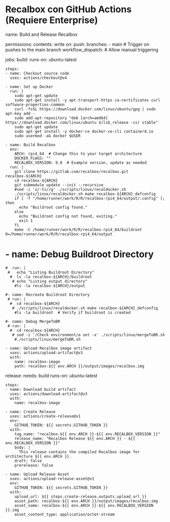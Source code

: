 # Recalbox con GitHub Actions (Requiere Enterprise)

name: Build and Release Recalbox

permissions:
  contents: write
on:
  push:
    branches:
      - main  # Trigger on pushes to the main branch
  workflow_dispatch:  # Allow manual triggering

jobs:
  build:
    runs-on: ubuntu-latest

    steps:
    - name: Checkout source code
      uses: actions/checkout@v4

    - name: Set up Docker
      run: |
        sudo apt-get update
        sudo apt-get install -y apt-transport-https ca-certificates curl software-properties-common
        curl -fsSL https://download.docker.com/linux/ubuntu/gpg | sudo apt-key add -
        sudo add-apt-repository "deb [arch=amd64] https://download.docker.com/linux/ubuntu $(lsb_release -cs) stable"
        sudo apt-get update
        sudo apt-get install -y docker-ce docker-ce-cli containerd.io
        sudo usermod -aG docker $USER

    - name: Build Recalbox
      env:
        ARCH: rpi4_64  # Change this to your target architecture
        DOCKER_FLAGS: ""
        RECALBOX_VERSION: 9.0  # Example version, update as needed
      run: |
        git clone https://gitlab.com/recalbox/recalbox.git recalbox-${ARCH}
        cd recalbox-${ARCH}
        git submodule update --init --recursive
        #sed -i 's/-ti//g' ./scripts/linux/recaldocker.sh
        ./scripts/linux/recaldocker.sh make recalbox-${ARCH}_defconfig
        if [ -f "/home/runner/work/R/R/recalbox-rpi4_64/output/.config" ]; then
          echo "Buildroot config found."
        else
          echo "Buildroot config not found, exiting."
          exit 1
        fi
        make -C /home/runner/work/R/R/recalbox-rpi4_64/buildroot O=/home/runner/work/R/R/recalbox-rpi4_64/output

   # - name: Debug Buildroot Directory
    #  run: |
     #   echo "Listing Buildroot Directory"
      #  ls -la recalbox-${ARCH}/buildroot
       # echo "Listing output directory"
        #ls -la recalbox-${ARCH}/output
    
    #- name: Recreate Buildroot Directory
     # run: |
      #  cd recalbox-${ARCH}
       # ./scripts/linux/recaldocker.sh make recalbox-${ARCH}_defconfig
        #ls -la buildroot  # Verify if buildroot is created
        
    #- name: Debug MergeToBR
     # run: |
      #  cd recalbox-${ARCH}
       # sed -i '/Check environment/a set -x' ./scripts/linux/mergeToBR.sh
        #./scripts/linux/mergeToBR.sh
        
    - name: Upload Recalbox image artifact
      uses: actions/upload-artifact@v3
      with:
        name: recalbox-image
        path: recalbox-${{ env.ARCH }}/output/images/recalbox.img

  release:
    needs: build
    runs-on: ubuntu-latest

    steps:
    - name: Download build artifact
      uses: actions/download-artifact@v3
      with:
        name: recalbox-image

    - name: Create Release
      uses: actions/create-release@v1
      env:
        GITHUB_TOKEN: ${{ secrets.GITHUB_TOKEN }}
      with:
        tag_name: "recalbox-${{ env.ARCH }}-${{ env.RECALBOX_VERSION }}"
        release_name: "Recalbox Release ${{ env.ARCH }} - ${{ env.RECALBOX_VERSION }}"
        body: |
          This release contains the compiled Recalbox image for architecture ${{ env.ARCH }}.
        draft: false
        prerelease: false

    - name: Upload Release Asset
      uses: actions/upload-release-asset@v1
      env:
        GITHUB_TOKEN: ${{ secrets.GITHUB_TOKEN }}
      with:
        upload_url: ${{ steps.create-release.outputs.upload_url }}
        asset_path: recalbox-${{ env.ARCH }}/output/images/recalbox.img
        asset_name: recalbox-${{ env.ARCH }}-${{ env.RECALBOX_VERSION }}.img
        asset_content_type: application/octet-stream
